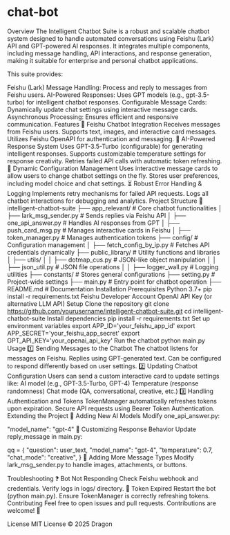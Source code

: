 # chat-bot
Overview
The Intelligent Chatbot Suite is a robust and scalable chatbot system designed to handle automated conversations using Feishu (Lark) API and GPT-powered AI responses. It integrates multiple components, including message handling, API interactions, and response generation, making it suitable for enterprise and personal chatbot applications.

This suite provides:

Feishu (Lark) Message Handling: Process and reply to messages from Feishu users.
AI-Powered Responses: Uses GPT models (e.g., gpt-3.5-turbo) for intelligent chatbot responses.
Configurable Message Cards: Dynamically update chat settings using interactive message cards.
Asynchronous Processing: Ensures efficient and responsive communication.
Features
🚀 Feishu Chatbot Integration
Receives messages from Feishu users.
Supports text, images, and interactive card messages.
Utilizes Feishu OpenAPI for authentication and messaging.
🤖 AI-Powered Response System
Uses GPT-3.5-Turbo (configurable) for generating intelligent responses.
Supports customizable temperature settings for response creativity.
Retries failed API calls with automatic token refreshing.
🔄 Dynamic Configuration Management
Uses interactive message cards to allow users to change chatbot settings on the fly.
Stores user preferences, including model choice and chat settings.
⏳ Robust Error Handling & Logging
Implements retry mechanisms for failed API requests.
Logs all chatbot interactions for debugging and analytics.
Project Structure
📂 intelligent-chatbot-suite
 ├── app_relevant/                 # Core chatbot functionalities
 │   ├── lark_msg_sender.py        # Sends replies via Feishu API
 │   ├── one_api_answer.py         # Handles AI responses from GPT
 │   ├── push_card_msg.py          # Manages interactive cards in Feishu
 │   ├── token_manager.py          # Manages authentication tokens
 ├── config/                       # Configuration management
 │   ├── fetch_config_by_ip.py     # Fetches API credentials dynamically
 ├── public_library/               # Utility functions and libraries
 │   ├── utils/
 │   │   ├── dotmap_cus.py         # JSON-like object manipulation
 │   │   ├── json_util.py          # JSON file operations
 │   │   ├── logger_wall.py        # Logging utilities
 ├── constants/                     # Stores general configurations
 ├── setting.py                     # Project-wide settings
 ├── main.py                         # Entry point for chatbot operation
 ├── README.md                       # Documentation
Installation
Prerequisites
Python 3.7+
pip install -r requirements.txt
Feishu Developer Account
OpenAI API Key (or alternative LLM API)
Setup
Clone the repository
git clone https://github.com/yourusername/intelligent-chatbot-suite.git
cd intelligent-chatbot-suite
Install dependencies
pip install -r requirements.txt
Set up environment variables
export APP_ID='your_feishu_app_id'
export APP_SECRET='your_feishu_app_secret'
export GPT_API_KEY='your_openai_api_key'
Run the chatbot
python main.py
Usage
1️⃣ Sending Messages to the Chatbot
The chatbot listens for messages on Feishu.
Replies using GPT-generated text.
Can be configured to respond differently based on user settings.
2️⃣ Updating Chatbot Configuration
Users can send a custom interactive card to update settings like:
AI model (e.g., GPT-3.5-Turbo, GPT-4)
Temperature (response randomness)
Chat mode (QA, conversational, creative, etc.)
3️⃣ Handling Authentication and Tokens
TokenManager automatically refreshes tokens upon expiration.
Secure API requests using Bearer Token Authentication.
Extending the Project
🔧 Adding New AI Models
Modify one_api_answer.py:

"model_name": "gpt-4"
🎨 Customizing Response Behavior
Update reply_message in main.py:

qq = {
    "question": user_text,
    "model_name": "gpt-4",
    "temperature": 0.7,
    "chat_mode": "creative",
}
📌 Adding More Message Types
Modify lark_msg_sender.py to handle images, attachments, or buttons.

Troubleshooting
❓ Bot Not Responding
Check Feishu webhook and credentials.
Verify logs in logs/ directory.
🔄 Token Expired
Restart the bot (python main.py).
Ensure TokenManager is correctly refreshing tokens.
Contributing
Feel free to open issues and pull requests. Contributions are welcome! 🚀

License
MIT License © 2025 Dragon